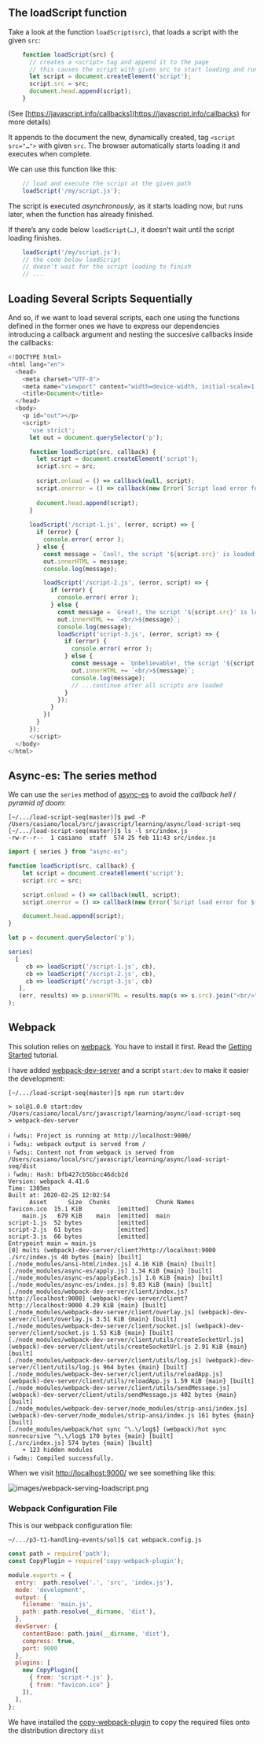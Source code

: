 ## The loadScript function

Take a look at the function `loadScript(src)`, that loads a script with the given `src`:

```js
    function loadScript(src) {
      // creates a <script> tag and append it to the page
      // this causes the script with given src to start loading and run when complete
      let script = document.createElement('script');
      script.src = src;
      document.head.append(script);
    }
```

(See [https://javascript.info/callbacks](https://javascript.info/callbacks) for more details)

It appends to the document the new, dynamically created, tag `<script src="…">` with given `src`. The browser automatically starts loading it and executes when complete.

We can use this function like this:

```js
    // load and execute the script at the given path
    loadScript('/my/script.js');
```

The script is executed *asynchronously*, as it starts loading now, but runs later, when the function has already finished.

If there’s any code below `loadScript(…)`, it doesn’t wait until the script loading finishes.

```js
    loadScript('/my/script.js');
    // the code below loadScript
    // doesn't wait for the script loading to finish
    // ...
```

## Loading Several Scripts Sequentially

And so, if we want to load several scripts, each one using the functions defined in the former ones we have to express our dependencies introducing a callback argument and nesting the succesive callbacks inside the callbacks:

```js
<!DOCTYPE html>
<html lang="en">
  <head>
    <meta charset="UTF-8">
    <meta name="viewport" content="width=device-width, initial-scale=1.0">
    <title>Document</title>
  </head>
  <body>
    <p id="out"></p>
    <script>
      'use strict';
      let out = document.querySelector('p');

      function loadScript(src, callback) {
        let script = document.createElement('script');
        script.src = src;
      
        script.onload = () => callback(null, script);
        script.onerror = () => callback(new Error(`Script load error for ${src}`));
      
        document.head.append(script);
      }
           
      loadScript('/script-1.js', (error, script) => {
        if (error) {
          console.error( error ); 
        } else {
          const message = `Cool!, the script '${script.src}' is loaded: "${hello()}"`;
          out.innerHTML = message;
          console.log(message);

          loadScript('/script-2.js', (error, script) => {
            if (error) {
              console.error( error ); 
            } else {
              const message = `Great!, the script '${script.src}' is loaded: "${world()}"`;
              out.innerHTML += `<br/>${message}`;
              console.log(message);
              loadScript('script-3.js', (error, script) => {
                if (error) {
                  console.error( error );
                } else {
                  const message = `Unbelievable!, the script '${script.src}' is loaded: "${ull()}"`;
                  out.innerHTML += `<br/>${message}`;
                  console.log(message);
                  // ...continue after all scripts are loaded 
                }
              });
            }
          })
        }
      });
      </script>      
  </body>  
</html>
```

## Async-es: The series method

We can use the `series` method of [async-es](https://www.npmjs.com/package/async-es)
to avoid the *callback hell* / *pyramid of doom*:

```
[~/.../load-script-seq(master)]$ pwd -P
/Users/casiano/local/src/javascript/learning/async/load-script-seq
[~/.../load-script-seq(master)]$ ls -l src/index.js
-rw-r--r--  1 casiano  staff  574 25 feb 11:43 src/index.js
```

```js
import { series } from "async-es";

function loadScript(src, callback) {
    let script = document.createElement('script');
    script.src = src;

    script.onload = () => callback(null, script);
    script.onerror = () => callback(new Error(`Script load error for ${src}`));

    document.head.append(script);
}

let p = document.querySelector('p');

series(
  [
     cb => loadScript('/script-1.js', cb),
     cb => loadScript('/script-2.js', cb),
     cb => loadScript('/script-3.js', cb)
   ],
   (err, results) => p.innerHTML = results.map(s => s.src).join("<br/>")
);
```

## Webpack

This solution relies on [webpack](https://webpack.js.org/guides/getting-started/). You have 
to install it first. Read the [Getting Started](https://webpack.js.org/guides/getting-started/) tutorial.

I have added [webpack-dev-server](https://webpack.js.org/configuration/dev-server/) 
and a script `start:dev` to make it easier the development:

```
[~/.../load-script-seq(master)]$ npm run start:dev

> sol@1.0.0 start:dev /Users/casiano/local/src/javascript/learning/async/load-script-seq
> webpack-dev-server

ℹ ｢wds｣: Project is running at http://localhost:9000/
ℹ ｢wds｣: webpack output is served from /
ℹ ｢wds｣: Content not from webpack is served from /Users/casiano/local/src/javascript/learning/async/load-script-seq/dist
ℹ ｢wdm｣: Hash: bfb427cb5bbcc46dcb2d
Version: webpack 4.41.6
Time: 1305ms
Built at: 2020-02-25 12:02:54
      Asset      Size  Chunks             Chunk Names
favicon.ico  15.1 KiB          [emitted]
    main.js   679 KiB    main  [emitted]  main
script-1.js  52 bytes          [emitted]
script-2.js  61 bytes          [emitted]
script-3.js  66 bytes          [emitted]
Entrypoint main = main.js
[0] multi (webpack)-dev-server/client?http://localhost:9000 ./src/index.js 40 bytes {main} [built]
[./node_modules/ansi-html/index.js] 4.16 KiB {main} [built]
[./node_modules/async-es/apply.js] 1.34 KiB {main} [built]
[./node_modules/async-es/applyEach.js] 1.6 KiB {main} [built]
[./node_modules/async-es/index.js] 9.83 KiB {main} [built]
[./node_modules/webpack-dev-server/client/index.js?http://localhost:9000] (webpack)-dev-server/client?http://localhost:9000 4.29 KiB {main} [built]
[./node_modules/webpack-dev-server/client/overlay.js] (webpack)-dev-server/client/overlay.js 3.51 KiB {main} [built]
[./node_modules/webpack-dev-server/client/socket.js] (webpack)-dev-server/client/socket.js 1.53 KiB {main} [built]
[./node_modules/webpack-dev-server/client/utils/createSocketUrl.js] (webpack)-dev-server/client/utils/createSocketUrl.js 2.91 KiB {main} [built]
[./node_modules/webpack-dev-server/client/utils/log.js] (webpack)-dev-server/client/utils/log.js 964 bytes {main} [built]
[./node_modules/webpack-dev-server/client/utils/reloadApp.js] (webpack)-dev-server/client/utils/reloadApp.js 1.59 KiB {main} [built]
[./node_modules/webpack-dev-server/client/utils/sendMessage.js] (webpack)-dev-server/client/utils/sendMessage.js 402 bytes {main} [built]
[./node_modules/webpack-dev-server/node_modules/strip-ansi/index.js] (webpack)-dev-server/node_modules/strip-ansi/index.js 161 bytes {main} [built]
[./node_modules/webpack/hot sync ^\.\/log$] (webpack)/hot sync nonrecursive ^\.\/log$ 170 bytes {main} [built]
[./src/index.js] 574 bytes {main} [built]
    + 123 hidden modules
ℹ ｢wdm｣: Compiled successfully.
```

When we visit [http://localhost:9000/](http://localhost:9000/) we see something like this:

![images/webpack-serving-loadscript.png](images/webpack-serving-loadscript.png)

### Webpack Configuration File

This is our webpack configuration file:

```
~/.../p3-t1-handling-events/sol]$ cat webpack.config.js
```

```js
const path = require('path');
const CopyPlugin = require('copy-webpack-plugin');

module.exports = {
  entry:  path.resolve('.', 'src', 'index.js'),
  mode: 'development',
  output: {
    filename: 'main.js',
    path: path.resolve(__dirname, 'dist'),
  },
  devServer: {
    contentBase: path.join(__dirname, 'dist'),
    compress: true,
    port: 9000
  },
  plugins: [
    new CopyPlugin([
      { from: 'script-*.js' },
      { from: "favicon.ico" }
    ]),
  ],
};
```

We have installed the [copy-webpack-plugin](https://github.com/webpack-contrib/copy-webpack-plugin) to copy the required files onto the distribution directory `dist`

